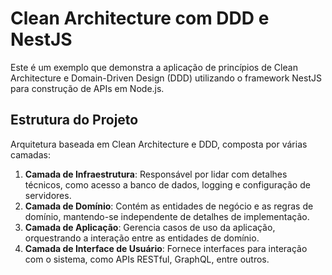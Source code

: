 # Clean Architecture com DDD e NestJS

Este é um exemplo que demonstra a aplicação de princípios de Clean Architecture e Domain-Driven Design (DDD) utilizando o framework NestJS para construção de APIs em Node.js.

## Estrutura do Projeto

Arquitetura baseada em Clean Architecture e DDD, composta por várias camadas:

1. **Camada de Infraestrutura**: Responsável por lidar com detalhes técnicos, como acesso a banco de dados, logging e configuração de servidores.
2. **Camada de Domínio**: Contém as entidades de negócio e as regras de domínio, mantendo-se independente de detalhes de implementação.
3. **Camada de Aplicação**: Gerencia casos de uso da aplicação, orquestrando a interação entre as entidades de domínio.
4. **Camada de Interface de Usuário**: Fornece interfaces para interação com o sistema, como APIs RESTful, GraphQL, entre outros.
